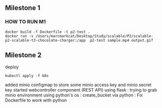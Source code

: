 ## Milestone 1

### HOW TO RUN M1
```
docker build -f Dockerfile -t p2-test .
docker run -v /Users/marcmarkcat/Desktop/Study/scalable/P2/scalable-p2-scalable-t3-chocolate-charger:/app  p2-test sample.mp4 output.gif
```

## Milestone 2 

deploy
```
kubectl apply -f k8s
```

added minio configmap to store some minio access key and minio secret key
started webcontroller component (REST API) using flask
    : trying to grab minio environment using python's os
    : create_bucket via python
    : Fix Dockerfile to work with python 
